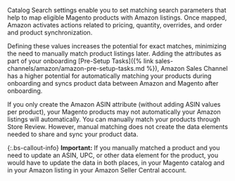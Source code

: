 
Catalog Search settings enable you to set matching search parameters that help to map eligible Magento products with Amazon listings. Once mapped, Amazon activates actions related to pricing, quantity, overrides, and order and product synchronization.

Defining these values increases the potential for exact matches, minimizing the need to manually match product listings later. Adding the attributes as part of your onboarding [Pre-Setup Tasks]({% link sales-channels/amazon/amazon-pre-setup-tasks.md %}), Amazon Sales Channel has a higher potential for automatically matching your products during onboarding and syncs product data between Amazon and Magento after onboarding.

If you only create the Amazon ASIN attribute (without adding ASIN values per product), your Magento products may not automatically your Amazon listings will automatically. You can manually match your products through Store Review. However, manual matching does not create the data elements needed to share and sync your product data.

{:.bs-callout-info}
**Important:** If you manually matched a product and you need to update an ASIN, UPC, or other data element for the product, you would have to update the data in both places, in your Magento catalog and in your Amazon listing in your Amazon Seller Central account.
